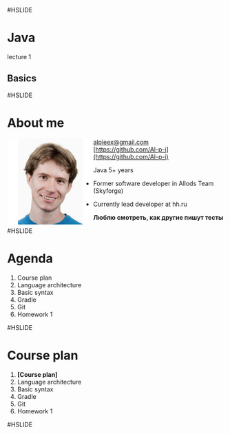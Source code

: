 #HSLIDE
# Java
lecture 1
## Basics

#HSLIDE
# About me
<img src="lecture01/presentation/assets/img/me.jpg" alt="me" style="width: 200px; float: left;"/>  

  alpieex@gmail.com  
  [https://github.com/Al-p-i](https://github.com/Al-p-i)  

  Java 5+ years

- Former software developer in Allods Team (Skyforge)

- Currently lead developer at hh.ru
  

**Люблю смотреть, как другие пишут тесты**  

#HSLIDE
# Agenda
1. Course plan  
2. Language architecture  
3. Basic syntax  
4. Gradle  
5. Git  
6. Homework 1  

#HSLIDE  
# Course plan  
1. **[Course plan]**  
2. Language architecture  
3. Basic syntax  
4. Gradle  
5. Git  
6. Homework 1  

#HSLIDE
